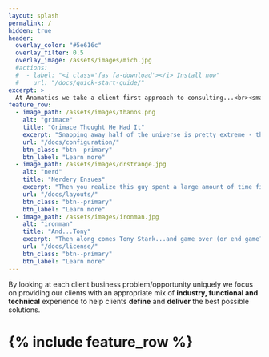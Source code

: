 ```yaml
---
layout: splash
permalink: /
hidden: true
header:
  overlay_color: "#5e616c"
  overlay_filter: 0.5
  overlay_image: /assets/images/mich.jpg
  #actions:
  #  - label: "<i class='fas fa-download'></i> Install now"
  #    url: "/docs/quick-start-guide/"
excerpt: >
  At Anamatics we take a client first approach to consulting...<br><small>novel concept</small><br />
feature_row:
  - image_path: /assets/images/thanos.png
    alt: "grimace"
    title: "Grimace Thought He Had It"
    excerpt: "Snapping away half of the universe is pretty extreme - this dude was riding high."
    url: "/docs/configuration/"
    btn_class: "btn--primary"
    btn_label: "Learn more"
  - image_path: /assets/images/drstrange.jpg
    alt: "nerd"
    title: "Nerdery Ensues"
    excerpt: "Then you realize this guy spent a large amount of time figuring out how to win."
    url: "/docs/layouts/"
    btn_class: "btn--primary"
    btn_label: "Learn more"
  - image_path: /assets/images/ironman.jpg
    alt: "ironman"
    title: "And...Tony"
    excerpt: "Then along comes Tony Stark...and game over (or end game?)."
    url: "/docs/license/"
    btn_class: "btn--primary"
    btn_label: "Learn more"      
---
```


By looking at each client business problem/opportunity uniquely we focus on providing our clients with an appropriate mix of <b>industry, functional and technical</b> experience to help clients <b>define</b> and <b>deliver</b> the best possible solutions.

# {% include feature_row %}

